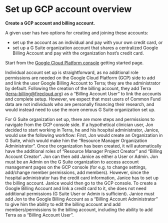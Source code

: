 # Set up GCP account overview

**Create a GCP account and billing account.**

A given user has two options for creating and joining these accounts:
- set up the account as an individual and pay with your own credit card, or
- set up a G Suite organization account that shares a centralized Google Billing Account and pay with the organization host’s credit card.

Start from the [Google Cloud Platform console](https://console.cloud.google.com/getting-started?pli=1) getting started page.

Individual account set up is straightforward, as no additional role permissions are needed on the Google Cloud Platform (GCP) side to add and link the user Google Billing Account to Terra; they are the administrator by default. Following the creation of the billing account, they add Terra (terra-billing@firecloud.org) as a “Billing Account User” to link the accounts and complete setup. However, we expect that most users of Common Fund data are not individuals who are personally financing their research, and would instead need to use the more onerous G Suite organization set up.

For G Suite organization set up, there are more steps and permissions to navigate from the GCP console side. If a hypothetical clinician user, Jon decided to start working in Terra, he and his hospital administrator, Janice, would use the following workflow: First, Jon would create an Organization in G Suite, which would make him the “Resource Manager Organization Administrator”. Once the organization has been created, it will automatically have the additional roles of “Resource Manager Project Creator” and “Billing Account Creator”. Jon can then add Janice as either a User or Admin. Jon must be an Admin on the G Suite organization to access account management pages on the GCP console (for e.g. to change settings, add/change member permissions, add members). However, since the hospital administrator has the credit card information, Janice has to set up the billing account. Janice would then go to the GCP console. To create a Google Billing Account and link a credit card to it, she does not need additional permissions (G Suite User or Admin is sufficient). Janice must add Jon to the Google Billing Account as a “Billing Account Administrator” to give him the ability to edit the billing account and add members/permissions to the billing account, including the ability to add Terra as a “Billing Account User”.

